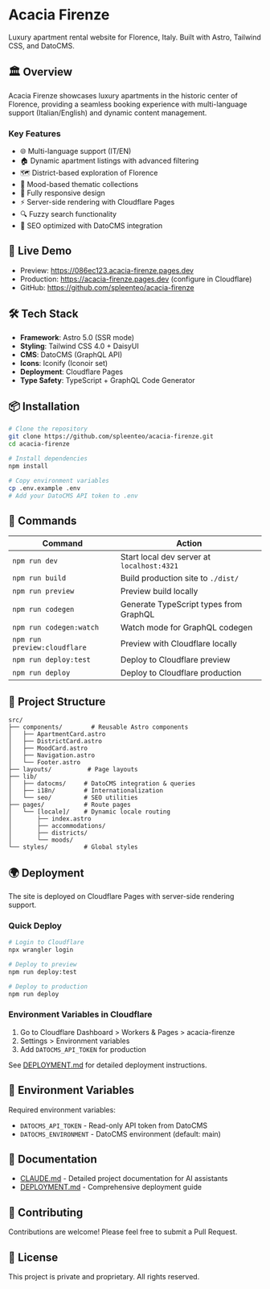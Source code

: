 # Acacia Firenze

Luxury apartment rental website for Florence, Italy. Built with Astro, Tailwind CSS, and DatoCMS.

## 🏛️ Overview

Acacia Firenze showcases luxury apartments in the historic center of Florence, providing a seamless booking experience with multi-language support (Italian/English) and dynamic content management.

### Key Features
- 🌐 Multi-language support (IT/EN)
- 🏠 Dynamic apartment listings with advanced filtering
- 🗺️ District-based exploration of Florence
- 🎨 Mood-based thematic collections
- 📱 Fully responsive design
- ⚡ Server-side rendering with Cloudflare Pages
- 🔍 Fuzzy search functionality
- 🎯 SEO optimized with DatoCMS integration

## 🚀 Live Demo

- Preview: https://086ec123.acacia-firenze.pages.dev
- Production: https://acacia-firenze.pages.dev (configure in Cloudflare)
- GitHub: https://github.com/spleenteo/acacia-firenze

## 🛠️ Tech Stack

- **Framework**: Astro 5.0 (SSR mode)
- **Styling**: Tailwind CSS 4.0 + DaisyUI
- **CMS**: DatoCMS (GraphQL API)
- **Icons**: Iconify (Iconoir set)
- **Deployment**: Cloudflare Pages
- **Type Safety**: TypeScript + GraphQL Code Generator

## 📦 Installation

```bash
# Clone the repository
git clone https://github.com/spleenteo/acacia-firenze.git
cd acacia-firenze

# Install dependencies
npm install

# Copy environment variables
cp .env.example .env
# Add your DatoCMS API token to .env
```

## 🧞 Commands

| Command | Action |
|---------|--------|
| `npm run dev` | Start local dev server at `localhost:4321` |
| `npm run build` | Build production site to `./dist/` |
| `npm run preview` | Preview build locally |
| `npm run codegen` | Generate TypeScript types from GraphQL |
| `npm run codegen:watch` | Watch mode for GraphQL codegen |
| `npm run preview:cloudflare` | Preview with Cloudflare locally |
| `npm run deploy:test` | Deploy to Cloudflare preview |
| `npm run deploy` | Deploy to Cloudflare production |

## 📁 Project Structure

```
src/
├── components/        # Reusable Astro components
│   ├── ApartmentCard.astro
│   ├── DistrictCard.astro
│   ├── MoodCard.astro
│   ├── Navigation.astro
│   └── Footer.astro
├── layouts/          # Page layouts
├── lib/
│   ├── datocms/     # DatoCMS integration & queries
│   ├── i18n/        # Internationalization
│   └── seo/         # SEO utilities
├── pages/           # Route pages
│   └── [locale]/    # Dynamic locale routing
│       ├── index.astro
│       ├── accommodations/
│       ├── districts/
│       └── moods/
└── styles/          # Global styles
```

## 🌍 Deployment

The site is deployed on Cloudflare Pages with server-side rendering support.

### Quick Deploy
```bash
# Login to Cloudflare
npx wrangler login

# Deploy to preview
npm run deploy:test

# Deploy to production
npm run deploy
```

### Environment Variables in Cloudflare
1. Go to Cloudflare Dashboard > Workers & Pages > acacia-firenze
2. Settings > Environment variables
3. Add `DATOCMS_API_TOKEN` for production

See [DEPLOYMENT.md](./DEPLOYMENT.md) for detailed deployment instructions.

## 🔧 Environment Variables

Required environment variables:
- `DATOCMS_API_TOKEN` - Read-only API token from DatoCMS
- `DATOCMS_ENVIRONMENT` - DatoCMS environment (default: main)

## 📝 Documentation

- [CLAUDE.md](./CLAUDE.md) - Detailed project documentation for AI assistants
- [DEPLOYMENT.md](./DEPLOYMENT.md) - Comprehensive deployment guide

## 🤝 Contributing

Contributions are welcome! Please feel free to submit a Pull Request.

## 📄 License

This project is private and proprietary. All rights reserved.